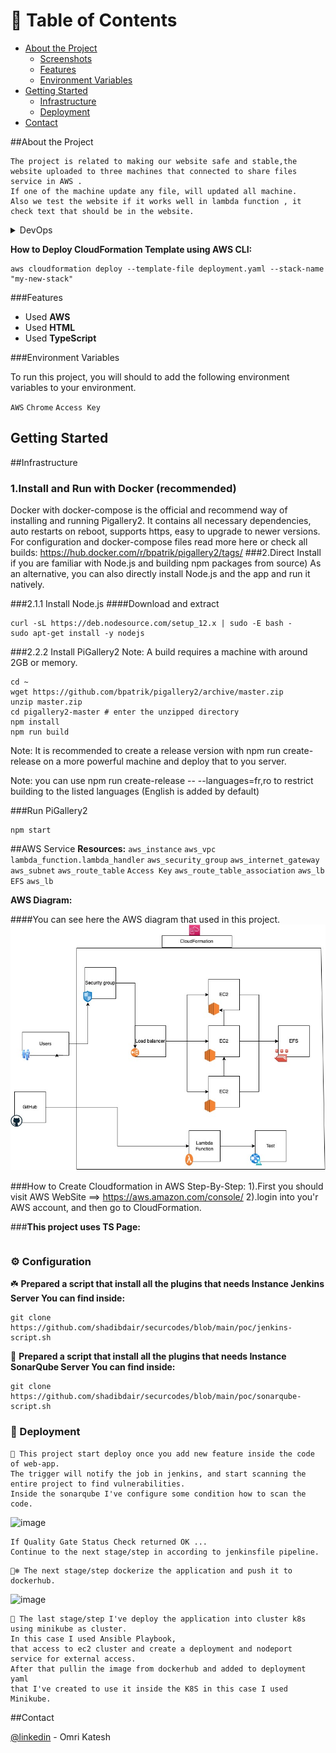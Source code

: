 <!-- Table of Contents -->
# :notebook_with_decorative_cover: Table of Contents

- [About the Project](#star2-about-the-project)
  * [Screenshots](#camera-screenshots)
  * [Features](#dart-features)
  * [Environment Variables](#key-environment-variables)
- [Getting Started](#toolbox-getting-started)
  * [Infrastructure](#bangbang-infrastructure)
  * [Deployment](#triangular_flag_on_post-deployment)
- [Contact](#handshake-contact)

  

<!-- About the Project -->
##About the Project
```
The project is related to making our website safe and stable,the website uploaded to three machines that connected to share files service in AWS .
If one of the machine update any file, will updated all machine.
Also we test the website if it works well in lambda function , it check text that should be in the website.
```

<details>
<summary>DevOps</summary>
  <ul>
    <li><a href="https://www.docker.com/">Docker</a></li>
    <li><a href="https://www.jenkins.io/">Jenkins</a></li>
    <li><a href="https://circleci.com/">CircleCLI</a></li>
  </ul>
</details>


**How to Deploy CloudFormation Template using AWS CLI:**
```
aws cloudformation deploy --template-file deployment.yaml --stack-name "my-new-stack"
```



<!-- Features -->
###Features

- Used **AWS**
- Used **HTML**
- Used **TypeScript**

<!-- Env Variables -->
###Environment Variables

To run this project, you will should to add the following environment variables to your environment.

`AWS`
`Chrome`
`Access Key`

<!-- Getting Started -->
## Getting Started

##Infrastructure
### 1.Install and Run with Docker (recommended)
Docker with docker-compose is the official and recommend way of installing and running Pigallery2. It contains all necessary dependencies, auto restarts on reboot, supports https, easy to upgrade to newer versions. For configuration and docker-compose files read more here or check all builds: https://hub.docker.com/r/bpatrik/pigallery2/tags/
###2.Direct Install 
if you are familiar with Node.js and building npm packages from source)
As an alternative, you can also directly install Node.js and the app and run it natively.

###2.1.1 Install Node.js
####Download and extract
```
curl -sL https://deb.nodesource.com/setup_12.x | sudo -E bash -
sudo apt-get install -y nodejs

```
###2.2.2 Install PiGallery2
Note: A build requires a machine with around 2GB or memory.
```
cd ~
wget https://github.com/bpatrik/pigallery2/archive/master.zip
unzip master.zip
cd pigallery2-master # enter the unzipped directory
npm install
npm run build
```
Note: It is recommended to create a release version with npm run create-release on a more powerful machine and deploy that to you server.

Note: you can use npm run create-release -- --languages=fr,ro to restrict building to the listed languages (English is added by default)

###Run PiGallery2
```
npm start
```
##AWS Service
 **Resources:**
`aws_instance`
`aws_vpc`
`lambda_function.lambda_handler`
`aws_security_group`
`aws_internet_gateway`
`aws_subnet`
`aws_route_table`
`Access Key`
`aws_route_table_association`
`aws_lb`
`EFS`
`aws_lb`

**AWS Diagram:**
<!-- Screenshots -->
####You can see here the AWS diagram that used in this project.
![image](https://github.com/omrikat/WebSiteProject/blob/main/Aws-diagram.jpg)

###How to Create Cloudformation in AWS Step-By-Step:
1).First you should visit AWS WebSite ==> https://aws.amazon.com/console/
2).login into you'r AWS account, and then go to CloudFormation.


###**This project uses TS Page:**

```

```

<!-- Installation -->
### :gear: Configuration

☘️ **Prepared a script that install all the plugins that needs **Instance Jenkins Server**
You can find inside:**
```
git clone https://github.com/shadibdair/securcodes/blob/main/poc/jenkins-script.sh
```

🌿 **Prepared a script that install all the plugins that needs **Instance SonarQube Server**
You can find inside:**
```
git clone https://github.com/shadibdair/securcodes/blob/main/poc/sonarqube-script.sh
```


<!-- Deployment -->
### :triangular_flag_on_post: Deployment

```
🍄 This project start deploy once you add new feature inside the code of web-app.
The trigger will notify the job in jenkins, and start scanning the entire project to find vulnerabilities.
Inside the sonarqube I've configure some condition how to scan the code.
```

![image](https://user-images.githubusercontent.com/43513994/205518648-12c75d1d-bb18-4cfd-87b5-9ea0f29aee65.png)

```
If Quality Gate Status Check returned OK ... 
Continue to the next stage/step in according to jenkinsfile pipeline.
```

```
🐻‍❄️ The next stage/step dockerize the application and push it to dockerhub.
```

![image](https://user-images.githubusercontent.com/43513994/205518829-71f9c800-113e-43a6-a98e-8cb39da70435.png)

```
🐣 The last stage/step I've deploy the application into cluster k8s using minikube as cluster.
In this case I used Ansible Playbook, 
that access to ec2 cluster and create a deployment and nodeport service for external access.
After that pullin the image from dockerhub and added to deployment yaml 
that I've created to use it inside the K8S in this case I used Minikube.
```




<!-- Contact -->
##Contact

[@linkedin](https://www.linkedin.com/in/omri-katesh-1bb491249/) - Omri Katesh
